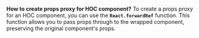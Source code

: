 **How to create props proxy for HOC component?**
To create a props proxy for an HOC component, you can use the **`React.forwardRef`** function. This function allows you to pass props through to the wrapped component, preserving the original component's props.
